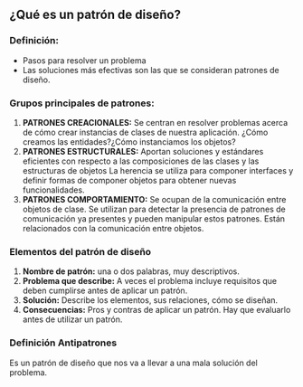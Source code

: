 ## ¿Qué es un patrón de diseño?

### Definición:
- Pasos para resolver un problema
- Las soluciones más efectivas son las que se consideran patrones de diseño.

### Grupos principales de patrones:
  1. **PATRONES CREACIONALES:** Se centran en resolver problemas acerca de cómo crear instancias de clases de nuestra aplicación. ¿Cómo creamos las entidades?¿Cómo instanciamos los objetos?
  2. **PATRONES ESTRUCTURALES:** Aportan soluciones y estándares eficientes con respecto a las composiciones de las clases y las estructuras de objetos
     La herencia se utiliza para componer interfaces y definir formas de componer objetos para obtener nuevas funcionalidades.
  3. **PATRONES COMPORTAMIENTO:** Se ocupan de la comunicación entre objetos de clase. Se utilizan para detectar la presencia de patrones de comunicación ya presentes y pueden manipular estos patrones.
     Están relacionados con la comunicación entre objetos.


### Elementos del patrón de diseño
  1. **Nombre de patrón:** una o dos palabras, muy descriptivos.
  2. **Problema que describe:** A veces el problema incluye requisitos que deben cumplirse antes de aplicar un patrón.
  3. **Solución:** Describe los elementos, sus relaciones, cómo se diseñan.
  4. **Consecuencias:** Pros y contras de aplicar un patrón. Hay que evaluarlo antes de utilizar un patrón.

### Definición Antipatrones
Es un patrón de diseño que nos va a llevar a una mala solución del problema.